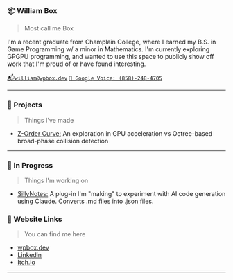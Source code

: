 ### 📦 William Box
> Most call me Box

I'm a recent graduate from Champlain College, where I earned my B.S. in Game Programming w/ a minor in Mathematics. I'm currently exploring GPGPU programming, and wanted to use this space to publicly show off work that I'm proud of or have found interesting.

[📬`william@wpbox.dev`](william@wpbox.dev) [`📱 Google Voice: ‪(858)-248-4705‬`]()
***
### 📌 Projects
> Things I've made

- [Z-Order Curve:](https://github.com/willbox858/WB-Z-Order-SFC) An exploration in GPU acceleration vs Octree-based broad-phase collision detection
***
### 🔧 In Progress
> Things I'm working on

- [SillyNotes:](https://github.com/willbox858/SillyNotes/tree/main) A plug-in I'm "making" to experiment with AI code generation using Claude. Converts .md files into .json files.

### 🔗 Website Links
> You can find me here
- [wpbox.dev]()
- [Linkedin](https://www.linkedin.com/in/williambox92064/)
- [Itch.io](https://willbox858.itch.io/)
***
